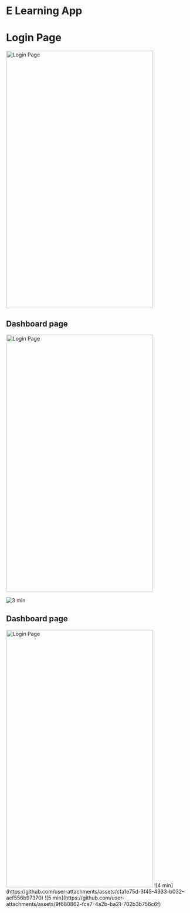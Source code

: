 # E Learning App
# Login Page
<img src="https://github.com/user-attachments/assets/287dd93a-1fe7-40aa-b299-a23482986a23" alt="Login Page" width="400" height="700" />

## Dashboard page
<img src="https://github.com/user-attachments/assets/99cb9e66-7e1c-421d-82db-79b5ed407d75" alt="Login Page" width="400" height="700"/>

![3 min]()
## Dashboard page
<img src="https://github.com/user-attachments/assets/99cb9e66-7e1c-421d-82db-79b5ed407d75" alt="Login Page" width="400" height="700"/>
![4 min](https://github.com/user-attachments/assets/cfa1e75d-3f45-4333-b032-aef556b97370)
![5 min](https://github.com/user-attachments/assets/9f680862-fce7-4a2b-ba21-702b3b756c6f)
